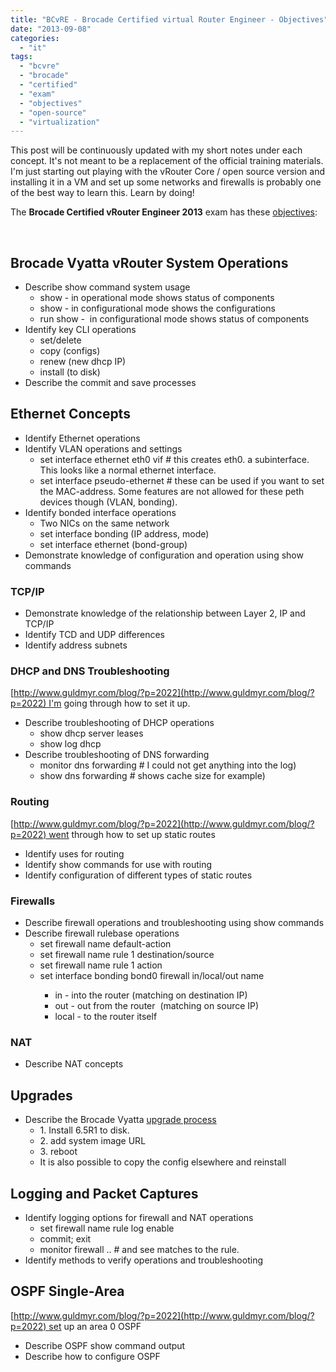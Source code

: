 ```yaml
---
title: "BCvRE - Brocade Certified virtual Router Engineer - Objectives"
date: "2013-09-08"
categories: 
  - "it"
tags: 
  - "bcvre"
  - "brocade"
  - "certified"
  - "exam"
  - "objectives"
  - "open-source"
  - "virtualization"
---
```


This post will be continuously updated with my short notes under each concept. It's not meant to be a replacement of the official training materials. I'm just starting out playing with the vRouter Core / open source version and installing it in a VM and set up some networks and firewalls is probably one of the best way to learn this. Learn by doing!

The **Brocade Certified vRouter Engineer 2013** exam has these [objectives](http://community.brocade.com/docs/DOC-3336 "http://community.brocade.com/docs/DOC-3336"):

 

## Brocade Vyatta vRouter System Operations

- Describe show command system usage
    - show - in operational mode shows status of components
    - show - in configurational mode shows the configurations
    - run show -  in configurational mode shows status of components
- Identify key CLI operations
    - set/delete
    - copy (configs)
    - renew (new dhcp IP)
    - install (to disk)
- Describe the commit and save processes

## Ethernet Concepts

- Identify Ethernet operations
- Identify VLAN operations and settings
    - set interface ethernet eth0 vif <vlanid> # this creates eth0.<vlanid> a subinterface. This looks like a normal ethernet interface.
    - set interface pseudo-ethernet # these can be used if you want to set the MAC-address. Some features are not allowed for these peth devices though (VLAN, bonding).
- Identify bonded interface operations
    - Two NICs on the same network
    - set interface bonding (IP address, mode)
    - set interface ethernet (bond-group)
- Demonstrate knowledge of configuration and operation using show commands

### **TCP/IP**

- Demonstrate knowledge of the relationship between Layer 2, IP and TCP/IP
- Identify TCD and UDP differences
- Identify address subnets

### **DHCP and DNS Troubleshooting**

[http://www.guldmyr.com/blog/?p=2022](http://www.guldmyr.com/blog/?p=2022) I'm going through how to set it up.

- Describe troubleshooting of DHCP operations
    - show dhcp server leases
    - show log dhcp
- Describe troubleshooting of DNS forwarding
    - monitor dns forwarding # I could not get anything into the log)
    - show dns forwarding # shows cache size for example)

### **Routing**

[http://www.guldmyr.com/blog/?p=2022](http://www.guldmyr.com/blog/?p=2022) went through how to set up static routes

- Identify uses for routing
- Identify show commands for use with routing
- Identify configuration of different types of static routes

### **Firewalls**

- Describe firewall operations and troubleshooting using show commands
- Describe firewall rulebase operations
    - set firewall name <name> default-action
    - set firewall name <name> rule 1 destination/source
    - set firewall name <name> rule 1 action <action>
    - set interface bonding bond0 firewall in/local/out name <name>
        - in - into the router (matching on destination IP)
        - out - out from the router  (matching on source IP)
        - local - to the router itself

### **NAT**

- Describe NAT concepts

## Upgrades

- Describe the Brocade Vyatta [upgrade process](http://vyatta.org/getting-started/how-to-update "http://vyatta.org/getting-started/how-to-update")
    - 1\. Install 6.5R1 to disk.
    - 2\. add system image URL
    - 3\. reboot
    - It is also possible to copy the config elsewhere and reinstall

## Logging and Packet Captures

- Identify logging options for firewall and NAT operations
    - set firewall name <name> rule <num> log enable
    - commit; exit
    - monitor firewall .. # and see matches to the rule.
- Identify methods to verify operations and troubleshooting

## OSPF Single-Area

[http://www.guldmyr.com/blog/?p=2022](http://www.guldmyr.com/blog/?p=2022) set up an area 0 OSPF

- Describe OSPF show command output
- Describe how to configure OSPF
